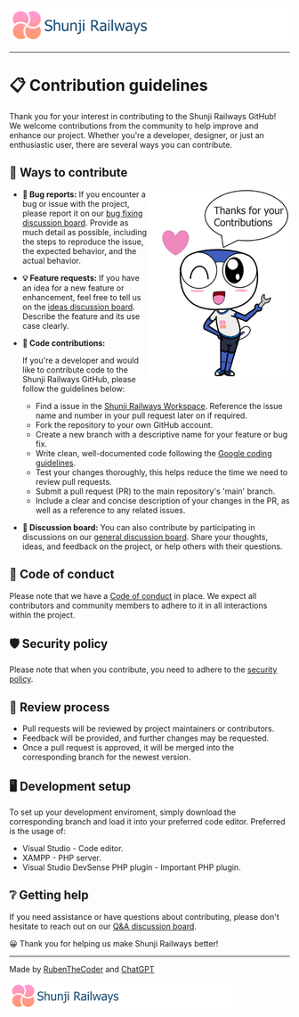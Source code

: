 <img src="https://github.com/RubenTheCoder/Shunji-Railways-GitHub/blob/github/.github/images/Banner%202-small.png">

---

# 📋 Contribution guidelines

Thank you for your interest in contributing to the Shunji Railways GitHub!
We welcome contributions from the community to help improve and enhance our project.
Whether you're a developer, designer, or just an enthusiastic user, there are several ways you can contribute.



## 🤗 Ways to contribute

<img align="right" width="50%" src="https://github.com/RubenTheCoder/Shunji-Railways-GitHub/blob/github/.github/images/Thanks%20for%20Contributions%20Amesuki.png">



- **🚨 Bug reports:** If you encounter a bug or issue with the project,
please report it on our [bug fixing discussion board](https://github.com/RubenTheCoder/Shunji-Railways-GitHub/discussions/categories/bug-fixing).
Provide as much detail as possible, including the steps to reproduce the issue, the expected behavior, and the actual behavior.



- **💡 Feature requests:** If you have an idea for a new feature or enhancement, feel free to tell us on the
[ideas discussion board](https://github.com/RubenTheCoder/Shunji-Railways-GitHub/discussions/categories/ideas). Describe the feature and its use case clearly.



- **🔨 Code contributions:**

    If you're a developer and would like to contribute code to the Shunji Railways GitHub, please follow the guidelines below:
   - Find a issue in the [Shunji Railways Workspace](https://github.com/users/RubenTheCoder/projects/4). Reference the issue name and number in your pull request later on if required.
   - Fork the repository to your own GitHub account.
   - Create a new branch with a descriptive name for your feature or bug fix.
   - Write clean, well-documented code following the [Google coding guidelines](https://google.github.io/styleguide).
   - Test your changes thoroughly, this helps reduce the time we need to review pull requests.
   - Submit a pull request (PR) to the main repository's 'main' branch.
   - Include a clear and concise description of your changes in the PR, as well as a reference to any related issues.



- **💬 Discussion board:** You can also contribute by participating in discussions on our [general discussion board](https://github.com/RubenTheCoder/Shunji-Railways-GitHub/discussions/categories/general).
Share your thoughts, ideas, and feedback on the project, or help others with their questions.



## 🙂 Code of conduct

Please note that we have a [Code of conduct](https://github.com/RubenTheCoder/Shunji-Railways-GitHub/blob/main/.github/CODE_OF_CONDUCT.md) in place. We expect all contributors and community members to adhere to it in all interactions within the project.



## 🛡 Security policy

Please note that when you contribute, you need to adhere to the [security policy](https://github.com/RubenTheCoder/Shunji-Railways-GitHub/security/policy).



## 🔎 Review process

- Pull requests will be reviewed by project maintainers or contributors.
- Feedback will be provided, and further changes may be requested.
- Once a pull request is approved, it will be merged into the corresponding branch for the newest version.



## 🖥 Development setup

To set up your development enviroment, simply download the corresponding branch and load it into your preferred code editor. Preferred is the usage of:

- Visual Studio - Code editor.
- XAMPP - PHP server.
- Visual Studio DevSense PHP plugin - Important PHP plugin.



## ❔ Getting help

If you need assistance or have questions about contributing, please don't hesitate to reach out on our [Q&A discussion board](https://github.com/RubenTheCoder/Shunji-Railways-GitHub/discussions/categories/q-a).

😀 Thank you for helping us make Shunji Railways better!

---

Made by [RubenTheCoder](https://github.com/RubenTheCoder) and [ChatGPT](https://chat.openai.com/)

<img height="50px" src="https://github.com/RubenTheCoder/Shunji-Railways-GitHub/blob/github/.github/images/Banner%202-small.png">

